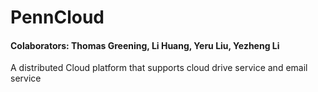# PennCloud
#### Colaborators: Thomas Greening, Li Huang, Yeru Liu, Yezheng Li
A distributed Cloud platform that supports cloud drive service and email service

